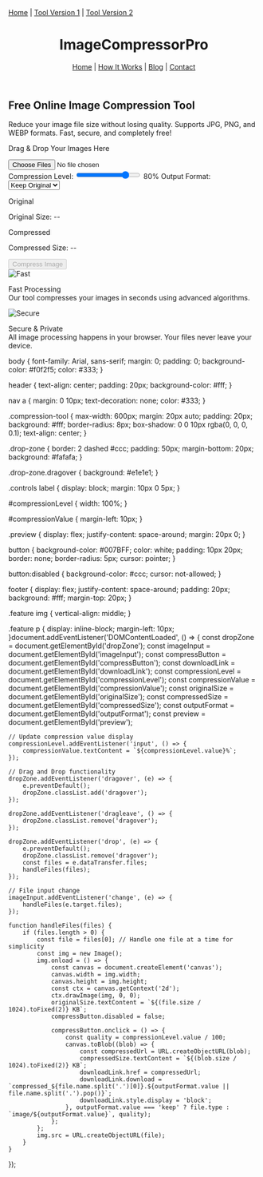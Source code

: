 <div class="navigation">
  <a href="/Image compressor pro">Home</a> | 
  <a href="/index.html-2">Tool Version 1</a> | 
  <a href="/Tools-index.html-2">Tool Version 2</a>
</div><!DOCTYPE html>
<html lang="en">
<head>
    <meta charset="UTF-8">
    <meta name="viewport" content="width=device-width, initial-scale=1.0">
    <title>ImageCompressorPro</title>
    <link rel="stylesheet" href="styles.css">
</head>
<body>
    <header>
        <h1>ImageCompressorPro</h1>
        <nav>
            <a href="#">Home</a> | <a href="#">How It Works</a> | <a href="#">Blog</a> | <a href="#">Contact</a>
        </nav>
    </header>
    <main>
        <section class="compression-tool">
            <h2>Free Online Image Compression Tool</h2>
            <p>Reduce your image file size without losing quality. Supports JPG, PNG, and WEBP formats. Fast, secure, and completely free!</p>
            <div class="drop-zone" id="dropZone">
                <p>Drag & Drop Your Images Here</p>
                <input type="file" id="imageInput" accept="image/*" multiple>
            </div>
            <div class="controls">
                <label for="compressionLevel">Compression Level:</label>
                <input type="range" id="compressionLevel" min="1" max="100" value="80">
                <span id="compressionValue">80%</span>
                <label for="outputFormat">Output Format:</label>
                <select id="outputFormat">
                    <option value="keep">Keep Original</option>
                    <option value="jpg">JPG</option>
                    <option value="png">PNG</option>
                    <option value="webp">WEBP</option>
                </select>
            </div>
            <div class="preview" id="preview">
                <div>
                    <p>Original</p>
                    <p>Original Size: <span id="originalSize">--</span></p>
                </div>
                <div>
                    <p>Compressed</p>
                    <p>Compressed Size: <span id="compressedSize">--</span></p>
                </div>
            </div>
            <button id="compressButton" disabled>Compress Image</button>
            <a id="downloadLink" style="display: none;">Download Compressed Image</a>
        </section>
        <footer>
            <div class="feature">
                <img src="https://img.icons8.com/ios-filled/50/000000/bolt.png" alt="Fast">
                <p>Fast Processing<br>Our tool compresses your images in seconds using advanced algorithms.</p>
            </div>
            <div class="feature">
                <img src="https://img.icons8.com/ios-filled/50/000000/lock.png" alt="Secure">
                <p>Secure & Private<br>All image processing happens in your browser. Your files never leave your device.</p>
            </div>
        </footer>
    </main>
    <script src="script.js"></script>
</body>
</html>body {
    font-family: Arial, sans-serif;
    margin: 0;
    padding: 0;
    background-color: #f0f2f5;
    color: #333;
}

header {
    text-align: center;
    padding: 20px;
    background-color: #fff;
}

nav a {
    margin: 0 10px;
    text-decoration: none;
    color: #333;
}

.compression-tool {
    max-width: 600px;
    margin: 20px auto;
    padding: 20px;
    background: #fff;
    border-radius: 8px;
    box-shadow: 0 0 10px rgba(0, 0, 0, 0.1);
    text-align: center;
}

.drop-zone {
    border: 2 dashed #ccc;
    padding: 50px;
    margin-bottom: 20px;
    background: #fafafa;
}

.drop-zone.dragover {
    background: #e1e1e1;
}

.controls label {
    display: block;
    margin: 10px 0 5px;
}

#compressionLevel {
    width: 100%;
}

#compressionValue {
    margin-left: 10px;
}

.preview {
    display: flex;
    justify-content: space-around;
    margin: 20px 0;
}

button {
    background-color: #007BFF;
    color: white;
    padding: 10px 20px;
    border: none;
    border-radius: 5px;
    cursor: pointer;
}

button:disabled {
    background-color: #ccc;
    cursor: not-allowed;
}

footer {
    display: flex;
    justify-content: space-around;
    padding: 20px;
    background: #fff;
    margin-top: 20px;
}

.feature img {
    vertical-align: middle;
}

.feature p {
    display: inline-block;
    margin-left: 10px;
}document.addEventListener('DOMContentLoaded', () => {
    const dropZone = document.getElementById('dropZone');
    const imageInput = document.getElementById('imageInput');
    const compressButton = document.getElementById('compressButton');
    const downloadLink = document.getElementById('downloadLink');
    const compressionLevel = document.getElementById('compressionLevel');
    const compressionValue = document.getElementById('compressionValue');
    const originalSize = document.getElementById('originalSize');
    const compressedSize = document.getElementById('compressedSize');
    const outputFormat = document.getElementById('outputFormat');
    const preview = document.getElementById('preview');

    // Update compression value display
    compressionLevel.addEventListener('input', () => {
        compressionValue.textContent = `${compressionLevel.value}%`;
    });

    // Drag and Drop functionality
    dropZone.addEventListener('dragover', (e) => {
        e.preventDefault();
        dropZone.classList.add('dragover');
    });

    dropZone.addEventListener('dragleave', () => {
        dropZone.classList.remove('dragover');
    });

    dropZone.addEventListener('drop', (e) => {
        e.preventDefault();
        dropZone.classList.remove('dragover');
        const files = e.dataTransfer.files;
        handleFiles(files);
    });

    // File input change
    imageInput.addEventListener('change', (e) => {
        handleFiles(e.target.files);
    });

    function handleFiles(files) {
        if (files.length > 0) {
            const file = files[0]; // Handle one file at a time for simplicity
            const img = new Image();
            img.onload = () => {
                const canvas = document.createElement('canvas');
                canvas.width = img.width;
                canvas.height = img.height;
                const ctx = canvas.getContext('2d');
                ctx.drawImage(img, 0, 0);
                originalSize.textContent = `${(file.size / 1024).toFixed(2)} KB`;
                compressButton.disabled = false;

                compressButton.onclick = () => {
                    const quality = compressionLevel.value / 100;
                    canvas.toBlob((blob) => {
                        const compressedUrl = URL.createObjectURL(blob);
                        compressedSize.textContent = `${(blob.size / 1024).toFixed(2)} KB`;
                        downloadLink.href = compressedUrl;
                        downloadLink.download = `compressed_${file.name.split('.')[0]}.${outputFormat.value || file.name.split('.').pop()}`;
                        downloadLink.style.display = 'block';
                    }, outputFormat.value === 'keep' ? file.type : `image/${outputFormat.value}`, quality);
                };
            };
            img.src = URL.createObjectURL(file);
        }
    }
});

